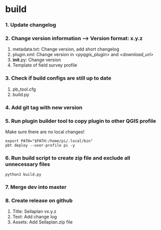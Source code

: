 # build

### 1. Update changelog

### 2. Change version information --> Version format: x.y.z
1. metadata.txt: Change version, add short changelog
2. plugin.xml: Change version in _<pyqgis_plugin>_ and _<download_url>_
3. __init__.py: Change version
4. Template of field survey profile


### 3. Check if build configs are still up to date
1. pb_tool.cfg
2. build.py


### 4. Add git tag with new version


### 5. Run plugin builder tool to copy plugin to other QGIS profile
Make sure there are no local changes!
```
export PATH="$PATH:/home/pi/.local/bin"
pbt deploy --user-profile pi -y
```


### 6. Run build script to create zip file and exclude all unnecessary files
```python3 build.py```


### 7. Merge dev into master


### 8. Create release on github
1. Title: Seilaplan vx.y.z
2. Text: Add change log
3. Assets: Add Seilaplan.zip file
